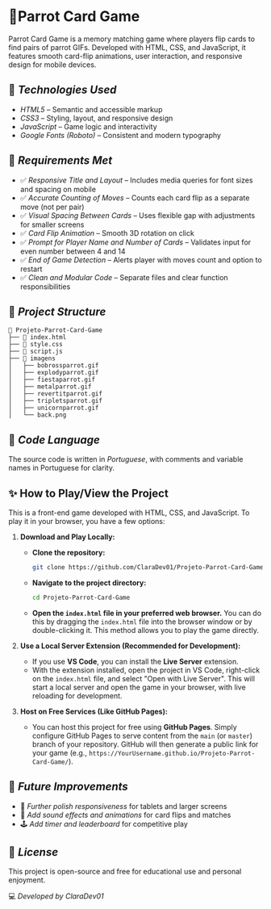 # 🦜Parrot Card Game 

Parrot Card Game is a memory matching game where players flip cards to find pairs of parrot GIFs. Developed with HTML, CSS, and JavaScript, it features smooth card-flip animations, user interaction, and responsive design for mobile devices.

## 🚀 *Technologies Used*

- *HTML5* – Semantic and accessible markup  
- *CSS3* – Styling, layout, and responsive design  
- *JavaScript* – Game logic and interactivity  
- *Google Fonts (Roboto)* – Consistent and modern typography  

## 🎯 *Requirements Met*

- ✅ *Responsive Title and Layout* – Includes media queries for font sizes and spacing on mobile  
- ✅ *Accurate Counting of Moves* – Counts each card flip as a separate move (not per pair)  
- ✅ *Visual Spacing Between Cards* – Uses flexible gap with adjustments for smaller screens  
- ✅ *Card Flip Animation* – Smooth 3D rotation on click  
- ✅ *Prompt for Player Name and Number of Cards* – Validates input for even number between 4 and 14  
- ✅ *End of Game Detection* – Alerts player with moves count and option to restart  
- ✅ *Clean and Modular Code* – Separate files and clear function responsibilities  

## 📌 *Project Structure*

```
📂 Projeto-Parrot-Card-Game 
├── 📄 index.html  
├── 📄 style.css  
├── 📄 script.js  
├── 📂 imagens  
│   ├── bobrossparrot.gif  
│   ├── explodyparrot.gif  
│   ├── fiestaparrot.gif  
│   ├── metalparrot.gif  
│   ├── revertitparrot.gif  
│   ├── tripletsparrot.gif  
│   ├── unicornparrot.gif  
│   └── back.png  
```

## 📝 *Code Language*

The source code is written in *Portuguese*, with comments and variable names in Portuguese for clarity.

## ✨ How to Play/View the Project

This is a front-end game developed with HTML, CSS, and JavaScript. To play it in your browser, you have a few options:

1.  **Download and Play Locally:**
    * **Clone the repository:**
        ```bash
        git clone https://github.com/ClaraDev01/Projeto-Parrot-Card-Game.git
        ```
    * **Navigate to the project directory:**
        ```bash
        cd Projeto-Parrot-Card-Game
        ```
    * **Open the `index.html` file in your preferred web browser.** You can do this by dragging the `index.html` file into the browser window or by double-clicking it. This method allows you to play the game directly.

2.  **Use a Local Server Extension (Recommended for Development):**
    * If you use **VS Code**, you can install the **Live Server** extension.
    * With the extension installed, open the project in VS Code, right-click on the `index.html` file, and select "Open with Live Server". This will start a local server and open the game in your browser, with live reloading for development.

3.  **Host on Free Services (Like GitHub Pages):**
    * You can host this project for free using **GitHub Pages**. Simply configure GitHub Pages to serve content from the `main` (or `master`) branch of your repository. GitHub will then generate a public link for your game (e.g., `https://YourUsername.github.io/Projeto-Parrot-Card-Game/`).

## 📌 *Future Improvements*

- 📱 *Further polish responsiveness* for tablets and larger screens  
- 🎨 *Add sound effects and animations* for card flips and matches  
- 🕹️ *Add timer and leaderboard* for competitive play  

## 📜 *License*

This project is open-source and free for educational use and personal enjoyment.

💻 *Developed by ClaraDev01*  
